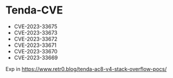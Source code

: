# Tenda-CVE

* CVE-2023-33675
* CVE-2023-33673
* CVE-2023-33672
* CVE-2023-33671
* CVE-2023-33670
* CVE-2023-33669

Exp in https://www.retr0.blog/tenda-ac8-v4-stack-overflow-pocs/
